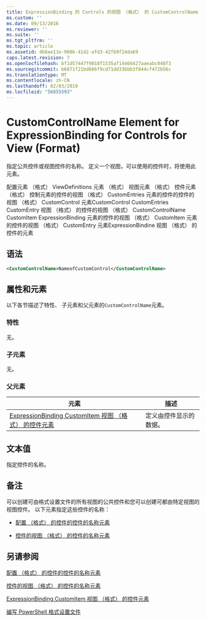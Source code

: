 ```yaml
---
title: ExpressionBinding 的 Controls 的视图 （格式） 的 CustomControlName 元素 |Microsoft Docs
ms.custom: ''
ms.date: 09/13/2016
ms.reviewer: ''
ms.suite: ''
ms.tgt_pltfrm: ''
ms.topic: article
ms.assetid: 4b6ee11e-9086-41d2-afd3-42fb9f24da69
caps.latest.revision: 7
ms.openlocfilehash: bf1d57447f9018f1535af14466427aaeabc048f3
ms.sourcegitcommit: b6871f21bd666f9cd71dd336bb3f844cf472b56c
ms.translationtype: MT
ms.contentlocale: zh-CN
ms.lasthandoff: 02/03/2019
ms.locfileid: "56855593"
---
```

# <a name="customcontrolname-element-for-expressionbinding-for-controls-for-view-format"></a>CustomControlName Element for ExpressionBinding for Controls for View (Format)

指定公共控件或视图控件的名称。 定义一个视图，可以使用的控件时，将使用此元素。

配置元素 （格式） ViewDefinitions 元素 （格式） 视图元素 （格式） 控件元素 （格式） 控制元素的控件的视图 （格式） CustomEntries 元素的控件的控件的视图 （格式） CustomControl 元素CustomControl CustomEntries CustomEntry 视图 （格式） 的控件的视图 （格式） CustomControlName CustomItem ExpressionBinding 元素的控件的视图 （格式） CustomItem 元素的控件的视图 （格式） CustomEntry 元素ExpressionBindine 视图 （格式） 的控件的元素

## <a name="syntax"></a>语法

```xml
<CustomControlName>NameofCustomControl</CustomControlName>
```

## <a name="attributes-and-elements"></a>属性和元素

以下各节描述了特性、 子元素和父元素的`CustomControlName`元素。

### <a name="attributes"></a>特性

无。

### <a name="child-elements"></a>子元素

无。

### <a name="parent-elements"></a>父元素

|元素|描述|
|-------------|-----------------|
|[ExpressionBinding CustomItem 视图 （格式） 的控件元素](./expressionbinding-element-for-customitem-for-controls-for-view-format.md)|定义由控件显示的数据。|

## <a name="text-value"></a>文本值

指定控件的名称。

## <a name="remarks"></a>备注

可以创建可由格式设置文件的所有视图的公共控件和您可以创建可都由特定视图的视图控件。 以下元素指定这些控件的名称：

- [配置 （格式） 的控件的控件的名称元素](./name-element-for-control-for-controls-for-configuration-format.md)

- [控件的视图 （格式） 的控件的名称元素](./name-element-for-control-for-controls-for-view-format.md)

## <a name="see-also"></a>另请参阅

[配置 （格式） 的控件的控件的名称元素](./name-element-for-control-for-controls-for-configuration-format.md)

[控件的视图 （格式） 的控件的名称元素](./name-element-for-control-for-controls-for-view-format.md)

[ExpressionBinding CustomItem 视图 （格式） 的控件元素](./expressionbinding-element-for-customitem-for-controls-for-view-format.md)

[编写 PowerShell 格式设置文件](./writing-a-powershell-formatting-file.md)
